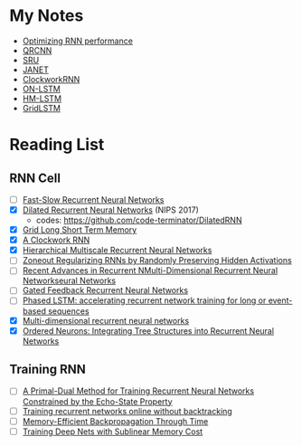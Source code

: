 # My Notes

- [Optimizing RNN performance](Optimizing_RNN_performance/Optimizing_RNN_performance.pdf)
- [QRCNN](Quasi-Recurrent_neural_network/Quasi-Recurrent_neural_network.pdf)
- [SRU](Training_RNNs_as_Fast_as_CNNs/Training_RNNs_as_Fast_as_CNNs.pdf)
- [JANET](The_Unreasonable_Effectiveness_of_the_Forget_Gate/The_Unreasonable_Effectiveness_of_the_Forget_Gate.pdf)
- [ClockworkRNN](CW-RNN/A_Clockwork_RNN.pdf)
- [ON-LSTM](ON-LSTM/ON-LSTM.pdf)
- [HM-LSTM](HM-LSTM/Hierarchical_multiscale_RNN.pdf)
- [GridLSTM](GridLSTM/GridLSTM.pdf)

# Reading List

## RNN Cell

- [ ] [Fast-Slow Recurrent Neural Networks](https://arxiv.org/abs/1705.08639)
- [x] [Dilated Recurrent Neural Networks](https://arxiv.org/abs/1710.02224) (NIPS 2017)
    - codes: https://github.com/code-terminator/DilatedRNN
- [x] [Grid Long Short Term Memory](https://arxiv.org/abs/1507.01526)
- [x] [A Clockwork RNN](https://arxiv.org/abs/1402.3511)
- [x] [Hierarchical Multiscale Recurrent Neural Networks](https://arxiv.org/abs/1609.01704)
- [ ] [Zoneout Regularizing RNNs by Randomly Preserving Hidden Activations](https://arxiv.org/abs/1606.01305)
- [ ] [Recent Advances in Recurrent NMulti-Dimensional Recurrent Neural Networkseural Networks](https://arxiv.org/abs/1801.01078)
- [ ] [Gated Feedback Recurrent Neural Networks](https://arxiv.org/abs/1502.02367)
- [ ] [Phased LSTM: accelerating recurrent network training for long or event-based sequences](https://papers.nips.cc/paper/6310-phased-lstm-accelerating-recurrent-network-training-for-long-or-event-based-sequences.pdf)
- [x] [Multi-dimensional recurrent neural networks](https://arxiv.org/pdf/0705.2011.pdf)
- [x] [Ordered Neurons: Integrating Tree Structures into Recurrent Neural Networks](https://openreview.net/pdf?id=B1l6qiR5F7)

## Training RNN

- [ ] [A Primal-Dual Method for Training Recurrent Neural Networks Constrained by the Echo-State Property](https://arxiv.org/pdf/1311.6091.pdf)
- [ ] [Training recurrent networks online without backtracking](https://arxiv.org/abs/1507.07680)
- [ ] [Memory-Efficient Backpropagation Through Time](https://arxiv.org/abs/1606.03401)
- [ ] [Training Deep Nets with Sublinear Memory Cost](https://arxiv.org/abs/1604.06174)
